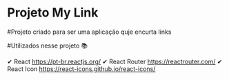 <h1>Projeto My Link </h1>


#Projeto criado para ser uma aplicação quje encurta links




#Utilizados nesse projeto 📚

✔  React        https://pt-br.reactjs.org/
✔  React Router https://reactrouter.com/
✔  React Icon   https://react-icons.github.io/react-icons/

